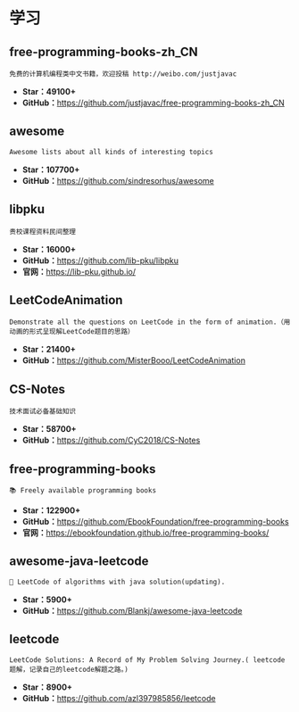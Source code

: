 <!--
 * @Description: 
 * @Author: twp
 * @LastEditors: twp
 * @Date: 2019-05-04 12:41:42
 * @LastEditTime: 2019-05-31 16:15:38
 -->
# 学习

## free-programming-books-zh_CN

    免费的计算机编程类中文书籍，欢迎投稿 http://weibo.com/justjavac

* **Star：49100+**
* **GitHub：**<https://github.com/justjavac/free-programming-books-zh_CN>

## awesome

    Awesome lists about all kinds of interesting topics

* **Star：107700+**
* **GitHub：**<https://github.com/sindresorhus/awesome>

## libpku

    贵校课程资料民间整理

* **Star：16000+**
* **GitHub：**<https://github.com/lib-pku/libpku>
* **官网：**<https://lib-pku.github.io/>

## LeetCodeAnimation

    Demonstrate all the questions on LeetCode in the form of animation.（用动画的形式呈现解LeetCode题目的思路）

* **Star：21400+**
* **GitHub：**<https://github.com/MisterBooo/LeetCodeAnimation>

## CS-Notes

    技术面试必备基础知识

* **Star：58700+**
* **GitHub：**<https://github.com/CyC2018/CS-Notes>

## free-programming-books

    📚 Freely available programming books

* **Star：122900+**
* **GitHub：**<https://github.com/EbookFoundation/free-programming-books>
* **官网：**<https://ebookfoundation.github.io/free-programming-books/>

## awesome-java-leetcode

    👑 LeetCode of algorithms with java solution(updating).

* **Star：5900+**
* **GitHub：**<https://github.com/Blankj/awesome-java-leetcode>

## leetcode

    LeetCode Solutions: A Record of My Problem Solving Journey.( leetcode题解，记录自己的leetcode解题之路。)

* **Star：8900+**
* **GitHub：**<https://github.com/azl397985856/leetcode>